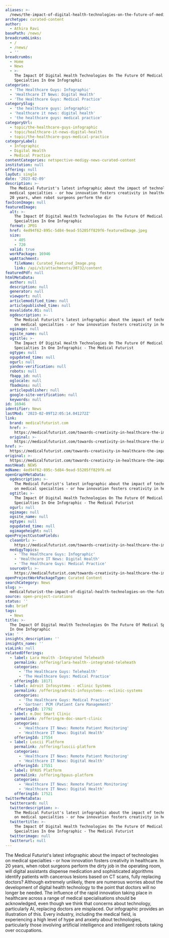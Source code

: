 ```yaml
---
aliases: >-
  /news/the-impact-of-digital-health-technologies-on-the-future-of-medical-specialties-in-one-infographic
archetype: curated-content
author:
  - Athira Ravi
basePath: /news/
breadcrumbLinks:
  - /
  - /news/
  - ''
breadcrumbs:
  - Home
  - News
  - >-
    The Impact Of Digital Health Technologies On The Future Of Medical
    Specialties In One Infographic
categories:
  - 'The Healthcare Guys: Infographic'
  - 'Healthcare IT News: Digital Health'
  - 'The Healthcare Guys: Medical Practice'
categorySlug:
  - 'the healthcare guys: infographic'
  - 'healthcare it news: digital health'
  - 'the healthcare guys: medical practice'
categoryUrl:
  - topic/the-healthcare-guys-infographic
  - topic/healthcare-it-news-digital-health
  - topic/the-healthcare-guys-medical-practice
categoryLabel:
  - Infographic
  - Digital Health
  - Medical Practice
contentCategories: netspective-medigy-news-curated-content
institution: null
offering: null
layOut: single
date: '2023-02-09'
description: >-
  The Medical Futurist's latest infographic about the impact of technologies on
  medical specialties - or how innovation fosters creativity in healthcare. In
  20 years, when robot surgeons perform the dir
favIconImage: null
featuredImage:
  alt: >-
    The Impact Of Digital Health Technologies On The Future Of Medical
    Specialties In One Infographic
  format: JPEG
  href: 4ed94f62-895c-5d84-9ead-55205ff829f6-featuredImage.jpeg
  size:
    - 405
    - 720
  valid: true
  workPackage: 16946
  wpAttachment:
    fileName: Curated_Featured_Image.png
    link: /api/v3/attachments/30732/content
featuredPdf: null
htmlMetaData:
  author: null
  description: null
  generator: null
  viewport: null
  articlemodified_time: null
  articlepublished_time: null
  msvalidate.01: null
  ogdescription: >-
    The Medical Futurist's latest infographic about the impact of technologies
    on medical specialties - or how innovation fosters creativity in healthcare.
  ogimage: null
  ogsite_name: null
  ogtitle: >-
    The Impact Of Digital Health Technologies On The Future Of Medical
    Specialties In One Infographic - The Medical Futurist
  ogtype: null
  ogupdated_time: null
  ogurl: null
  yandex-verification: null
  robots: null
  fbapp_id: null
  oglocale: null
  fbadmins: null
  articlepublisher: null
  google-site-verification: null
  keywords: null
id: 16946
identifier: News
lastMod: '2023-02-09T12:05:14.041272Z'
link:
  brand: medicalfuturist.com
  href: >-
    https://medicalfuturist.com/towards-creativity-in-healthcare-the-impact-of-digital-technologies-on-medical-specialties-in-an-infographic/
  original: >-
    https://medicalfuturist.com/towards-creativity-in-healthcare-the-impact-of-digital-technologies-on-medical-specialties-in-an-infographic
href: >-
  https://medicalfuturist.com/towards-creativity-in-healthcare-the-impact-of-digital-technologies-on-medical-specialties-in-an-infographic/
original: >-
  https://medicalfuturist.com/towards-creativity-in-healthcare-the-impact-of-digital-technologies-on-medical-specialties-in-an-infographic
mastHead: NEWS
mdName: 4ed94f62-895c-5d84-9ead-55205ff829f6.md
openGraphMetaData:
  ogdescription: >-
    The Medical Futurist's latest infographic about the impact of technologies
    on medical specialties - or how innovation fosters creativity in healthcare.
  ogtitle: >-
    The Impact Of Digital Health Technologies On The Future Of Medical
    Specialties In One Infographic - The Medical Futurist
  ogurl: null
  ogimage: null
  ogsite_name: null
  ogtype: null
  ogupdated_time: null
  ogimageheight: null
openProjectCustomFields:
  cleanUrl: >-
    https://medicalfuturist.com/towards-creativity-in-healthcare-the-impact-of-digital-technologies-on-medical-specialties-in-an-infographic/
  medigyTopics:
    - 'The Healthcare Guys: Infographic'
    - 'Healthcare IT News: Digital Health'
    - 'The Healthcare Guys: Medical Practice'
  sourceUrl: >-
    https://medicalfuturist.com/towards-creativity-in-healthcare-the-impact-of-digital-technologies-on-medical-specialties-in-an-infographic
openProjectWorkPackageType: Curated Content
searchCategory: News
slug: >-
  medicalfuturist-the-impact-of-digital-health-technologies-on-the-future-of-medical-specialties-in-one-infographic
source: open-project-curations
status: ''
sub: brief
tags:
  - News
title: >-
  The Impact Of Digital Health Technologies On The Future Of Medical Specialties
  In One Infographic
via: ' '
insights_description: ''
insights_name: ''
viaLink: null
relatedOfferings:
  - label: Lara Health -Integrated Teleheath
    permalink: /offering/lara-health--integrated-teleheath
    categories:
      - 'The Healthcare Guys: Telehealth'
      - 'The Healthcare Guys: Medical Practice'
    offeringId: 18171
  - label: Adroit Infosystems - eClinic Systems
    permalink: /offering/adroit-infosystems---eclinic-systems
    categories:
      - 'The Healthcare Guys: Medical Practice'
      - 'Gartner: PCM (Patient Care Management)'
    offeringId: 17792
  - label: m.Doc Smart Clinic
    permalink: /offering/m-doc-smart-clinic
    categories:
      - 'Healthcare IT News: Remote Patient Monitoring'
      - 'Healthcare IT News: Digital Health'
    offeringId: 17554
  - label: Luscii Platform
    permalink: /offering/luscii-platform
    categories:
      - 'Healthcare IT News: Remote Patient Monitoring'
      - 'Healthcare IT News: Digital Health'
    offeringId: 17551
  - label: BPAUS Platform
    permalink: /offering/bpaus-platform
    categories:
      - 'Healthcare IT News: Remote Patient Monitoring'
      - 'Healthcare IT News: Digital Health'
    offeringId: 17521
twitterMetaData:
  twittercard: null
  twitterdescription: >-
    The Medical Futurist's latest infographic about the impact of technologies
    on medical specialties - or how innovation fosters creativity in healthcare.
  twittertitle: >-
    The Impact Of Digital Health Technologies On The Future Of Medical
    Specialties In One Infographic - The Medical Futurist
  twitterimage: null
  twitterurl: null
---
```

<p>The Medical Futurist's latest infographic about the impact of technologies on medical specialties - or how innovation fosters creativity in healthcare. In 20 years, when robot surgeons perform the dirty job in the operating room, will digital assistants dispense medication and sophisticated algorithms identify patients with cancerous lesions based on CT scans, fully replacing doctors? Although extremely unlikely, there are numerous worries about the development of digital health technology to the point that doctors will no longer be needed. The influence of the rapid innovation taking place in healthcare across a range of medical specialisations should be acknowledged, even though we think that concerns about technology, particularly AI, replacing doctors are misplaced. Our infographic provides an illustration of this. Every industry, including the medical field, is experiencing a high level of hype and anxiety about technologies, particularly those involving artificial intelligence and intelligent robots taking over occupations.</p>